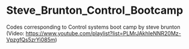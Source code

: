 # Steve_Brunton_Control_Bootcamp
Codes corresponding to Control systems boot camp by steve brunton (Video: https://www.youtube.com/playlist?list=PLMrJAkhIeNNR20Mz-VpzgfQs5zrYi085m)
